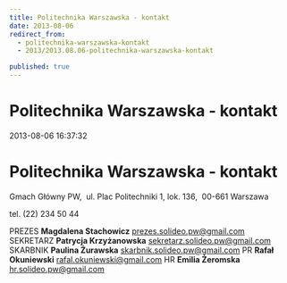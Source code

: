 ```yaml
---
title: Politechnika Warszawska - kontakt
date: 2013-08-06
redirect_from: 
  - politechnika-warszawska-kontakt
  - 2013/2013.08.06-politechnika-warszawska-kontakt

published: true
---
```




# Politechnika Warszawska - kontakt

<time>2013-08-06 16:37:32</time>


# Politechnika Warszawska - kontakt

Gmach Główny PW, 
ul. Plac Politechniki 1, lok. 136, 
00-661 Warszawa 

tel. (22) 234 50 44

 

PREZES
**Magdalena Stachowicz**
prezes.solideo.pw@gmail.com
SEKRETARZ
**Patrycja Krzyżanowska**
sekretarz.solideo.pw@gmail.com
SKARBNIK
**Paulina Żurawska**
skarbnik.solideo.pw@gmail.com
PR
**Rafał Okuniewski**
rafal.okuniewski@gmail.com
HR
**Emilia Żeromska**
hr.solideo.pw@gmail.com


<!--{{json:{"created_date":"2013-08-06 16:37:32","publish_down":"0000-00-00 00:00:00","id":"5278"}}}-->